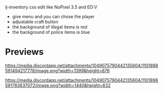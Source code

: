 lj-inventory css edit like NoPixel 3.5 and ED:V

- give menu and you can chose the player
- adjustable craft button
- the background of illegal items is red
- the background of police items is blue

# Previews
https://media.discordapp.net/attachments/1049075790442135604/1101898591494217778/image.png?width=1399&height=676

https://media.discordapp.net/attachments/1049075790442135604/1101898591783637072/image.png?width=1440&height=632
